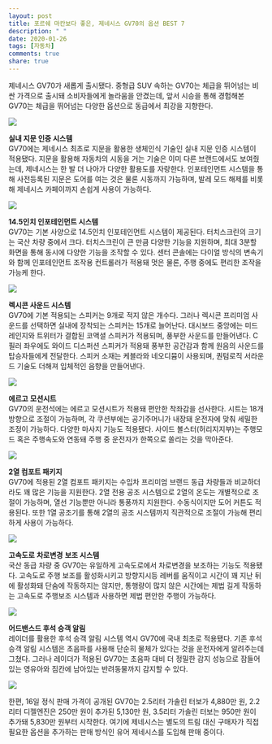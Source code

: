 ```yaml
---
layout: post
title: 포르쉐 마칸보다 좋은, 제네시스 GV70의 옵션 BEST 7
description: " "
date: 2020-01-26
tags: [자동차]
comments: true
share: true
---
```



제네시스 GV70가 새롭게 출시됐다. 중형급 SUV 속하는 GV70는 체급을 뛰어넘는 비싼 가격으로 출시돼 소비자들에게 놀라움을 안겼는데, 앞서 시승을 통해 경험해본 GV70는 체급을 뛰어넘는 다양한 옵션으로 동급에서 최강을 지향한다.

[![](https://post-phinf.pstatic.net/MjAyMDEyMTdfMTM0/MDAxNjA4MTgwNDYyMjYx.fpKY9MijUHAXAJqjkjJ4fiyo8K3K92gvb8h5lXlo_dwg.KYrhN8mkzYyIy3z5o7zA83V_paeI1JluLnZwCy_G2bAg.JPEG/%28%EC%82%AC%EC%A7%84_1%29_%EC%A7%80%EB%AC%B8_%EC%9D%B8%EC%A6%9D_%EC%8B%9C%EC%8A%A4%ED%85%9C_copy.jpg?type=w1200)](https://post.naver.com/viewer/postView.nhn?volumeNo=30249063&memberNo=3251907#)

**실내 지문 인증 시스템**  
GV70에는 제네시스 최초로 지문을 활용한 생체인식 기술인 실내 지문 인증 시스템이 적용됐다. 지문을 활용해 자동차의 시동을 거는 기술은 이미 다른 브랜드에서도 보여줬는데, 제네시스는 한 발 더 나아가 다양한 활용도를 자랑한다. 인포테인먼트 시스템을 통해 사전등록된 지문은 도어를 여는 것은 물론 시동까지 가능하며, 발레 모드 해제를 비롯해 제네시스 카페이까지 손쉽게 사용이 가능하다.

[![](https://post-phinf.pstatic.net/MjAyMDEyMTdfNTgg/MDAxNjA4MTgxMDU0MTcy.9cRjO03OELeHcrNBxFcmoCaLyjerA-uH-glu_Z1IWbog.it_zez_nrXDgIJs9MY1qEP9fREPKWcC2rv20649BpS0g.JPEG/Screenshot_2020-12-17_at_13.51.jpg?type=w1200)](https://post.naver.com/viewer/postView.nhn?volumeNo=30249063&memberNo=3251907#)

**14.5인치 인포테인먼트 시스템**  
GV70는 기본 사양으로 14.5인치 인포테인먼트 시스템이 제공된다. 터치스크린의 크기는 국산 차량 중에서 크다. 터치스크린이 큰 만큼 다양한 기능을 지원하며, 최대 3분할 화면을 통해 동시에 다양한 기능을 조작할 수 있다. 센터 콘솔에는 다이얼 방식의 변속기와 함께 인포테인먼트 조작용 컨트롤러가 적용돼 멋은 물론, 주행 중에도 편리한 조작을 가능케 한다.

[![](https://post-phinf.pstatic.net/MjAyMDEyMTdfNjUg/MDAxNjA4MTgwNjIzNjM5.cz7HnaiaDPkANnx4xbJXAn3Bixf08dJks3KabBgzkmcg.Wf31fjVOotZEmqG0asSc6bQo9dTDqxw-oHWhI0Hp1Fgg.JPEG/%EC%82%AC%EC%A7%84-%EC%A0%9C%EB%84%A4%EC%8B%9C%EC%8A%A4_GV70%EC%9D%98_%EB%A0%89%EC%8B%9C%EC%BD%98_%ED%94%84%EB%A6%AC%EB%AF%B8%EC%97%84_%EC%82%AC%EC%9A%B4%EB%93%9C_%EC%8B%9C%EC%8A%A4%ED%85%9C_%EC%A0%9C%EB%84%A4%EC%8B%9C%EC%8A%A4_%EC%A0%9C%EA%B3%B5_copy.jpg?type=w1200)](https://post.naver.com/viewer/postView.nhn?volumeNo=30249063&memberNo=3251907#)

**렉시콘 사운드 시스템**  
GV70에 기본 적용되는 스피커는 9개로 적지 않은 개수다. 그러나 렉시콘 프리미엄 사운드를 선택하면 실내에 장착되는 스피커는 15개로 늘어난다. 대시보드 중앙에는 미드레인지와 트위터가 결합된 코액셜 스피커가 적용되며, 풍부한 사운드를 만들어낸다. C 필러 좌우에도 와이드 디스퍼션 스피커가 적용돼 풍부한 공간감과 함께 원음의 사운드를 탑승자들에게 전달한다. 스피커 소재는 케블라와 네오디뮴이 사용되며, 퀀텀로직 서라운드 기술도 더해져 입체적인 음향을 만들어낸다.

[![](https://post-phinf.pstatic.net/MjAyMDEyMTdfMTU1/MDAxNjA4MTgwOTAxNzAy.0psyLA2Kf7UScgjb4qU8ppMDxn1UBl9yz57f5-IaORcg.Tty4ZWKAwzSQ-WfblFKlTsHwdNDi6pBi7O7dwAVpeAsg.JPEG/genesis-kr-gallery-gv70-interior-gallery-04-desktop-1920x960-ko_copy.jpg?type=w1200)](https://post.naver.com/viewer/postView.nhn?volumeNo=30249063&memberNo=3251907#)

**에르고** **모션시트**  
GV70의 운전석에는 에르고 모션시트가 적용돼 편안한 착좌감을 선사한다. 시트는 18개 방향으로 조절이 가능하며, 각 쿠션부에는 공기주머니가 내장돼 운전자에 맞춰 세밀한 조정이 가능하다. 다양한 마사지 기능도 적용됐다. 사이드 볼스터(허리지지부)는 주행모드 혹은 주행속도와 연동돼 주행 중 운전자가 한쪽으로 쏠리는 것을 막아준다.

[![](https://post-phinf.pstatic.net/MjAyMDEyMTdfMTk0/MDAxNjA4MTgxMzIwNjQ3.HtmQa2QxA70Rp-3UOrLxwJCG8uRYQH_43dFOap4T2Hkg.M7UXeAUSLn5YjY1ummfwNmwaSRvfZK7qLmNRJD2lskog.JPEG/Screenshot_2020-12-17_at_14.00.jpg?type=w1200)](https://post.naver.com/viewer/postView.nhn?volumeNo=30249063&memberNo=3251907#)

**2열 컴포트 패키지**  
GV70에 적용된 2열 컴포트 패키지는 수입차 프리미엄 브랜드 동급 차량들과 비교하더라도 꽤 많은 기능을 지원한다. 2열 전용 공조 시스템으로 2열의 온도는 개별적으로 조절이 가능하며, 열선 기능뿐만 아니라 통풍까지 지원한다. 수동식이지만 도어 커튼도 적용된다. 또한 1열 공조기를 통해 2열의 공조 시스템까지 직관적으로 조절이 가능해 편리하게 사용이 가능하다.

[![](https://post-phinf.pstatic.net/MjAyMDEyMTdfMjA1/MDAxNjA4MTgxNjY0NzIw.Vy5ZqfMR0uu8gMPAjxdo0ob5vH4rg5r9I8-tOFUYAWsg.CK_fKlQPk5d5Xx-LMsnTdqWU1k4q14PQ1735rroUK2Yg.JPEG/Screenshot_2020-12-17_at_14.06.jpg?type=w1200)](https://post.naver.com/viewer/postView.nhn?volumeNo=30249063&memberNo=3251907#)

**고속도로** **차로변경** **보조 시스템**  
국산 동급 차량 중 GV70는 유일하게 고속도로에서 차로변경을 보조하는 기능도 적용됐다. 고속도로 주행 보조를 활성화시키고 방향지시등 레버를 움직이고 시간이 꽤 지난 뒤에 활성화돼 단숨에 작동하지는 않지만, 통행량이 많지 않은 시간에는 제법 길게 작동하는 고속도로 주행보조 시스템과 사용하면 제법 편안한 주행이 가능하다.

[![](https://post-phinf.pstatic.net/MjAyMDEyMTdfMjgz/MDAxNjA4MTgwNTEyOTQy.5DLooY2DmN9iLNOA6Lq8z--cQ-CqzFpompd5Q9jHrLkg._qQ8woFP-8kJw3xLooDNQ7WPX8g1ovpPB3nQ5ZKipRUg.JPEG/%28%EC%82%AC%EC%A7%84_2%29_%EC%96%B4%EB%93%9C%EB%B0%B4%EC%8A%A4%EB%93%9C_%ED%9B%84%EC%84%9D_%EC%8A%B9%EA%B0%9D_%EC%95%8C%EB%A6%BC_copy.jpg?type=w1200)](https://post.naver.com/viewer/postView.nhn?volumeNo=30249063&memberNo=3251907#)

**어드밴스드 후석 승객 알림**  
레이더를 활용한 후석 승객 알림 시스템 역시 GV70에 국내 최초로 적용됐다. 기존 후석 승객 알림 시스템은 초음파를 사용해 단순히 물체가 있다는 것을 운전자에게 알려주는데 그쳤다. 그러나 레이더가 적용된 GV70는 초음파 대비 더 정밀한 감지 성능으로 잠들어 있는 영유아와 짐칸에 남아있는 반려동물까지 감지할 수 있다.

[![](https://post-phinf.pstatic.net/MjAyMDEyMTdfMTU5/MDAxNjA4MTgxNTM5MzQx.2Lf-qv0UpjEDMJO9WNxxTe4ZGFIgdXwJ_fJlNL2oKUQg.WQrXVSFYwhty7cuJ-yywZcmV4JCY2s9H4R0M3GRxqqYg.JPEG/%28%EC%82%AC%EC%A7%842%29%EC%A0%9C%EB%84%A4%EC%8B%9C%EC%8A%A4_GV70_%EA%B0%80%EA%B2%A9_%EA%B3%B5%EA%B0%9C_copy.jpg?type=w1200)](https://post.naver.com/viewer/postView.nhn?volumeNo=30249063&memberNo=3251907#)

한편, 16일 정식 판매 가격이 공개된 GV70는 2.5리터 가솔린 터보가 4,880만 원, 2.2리터 디젤엔진은 250만 원이 추가된 5,130만 원, 3.5리터 가솔린 터보는 950만 원이 추가돼 5,830만 원부터 시작한다. 여기에 제네시스는 별도의 트림 대신 구매자가 직접 필요한 옵션을 추가하는 판매 방식인 유어 제네시스를 도입해 판매 중이다.